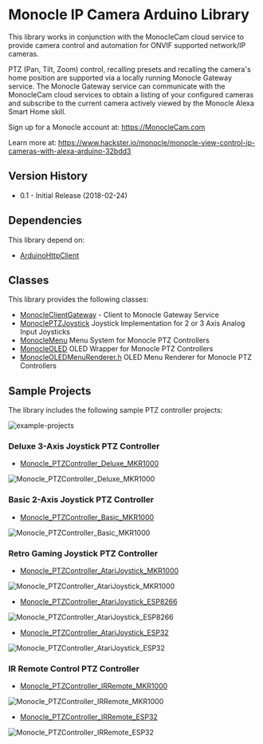 # Monocle IP Camera Arduino Library
This library works in conjunction with the MonocleCam cloud service to provide camera control and automation for ONVIF supported network/IP cameras.

PTZ (Pan, Tilt, Zoom) control, recalling presets and recalling the camera's home position are supported via a locally running Monocle Gateway service.  The Monocle Gateway service can communicate with the MonocleCam cloud services to obtain a listing of your configured cameras and subscribe to the current camera actively viewed by the Monocle Alexa Smart Home skill.

Sign up for a Monocle account at: https://MonocleCam.com

Learn more at:  https://www.hackster.io/monocle/monocle-view-control-ip-cameras-with-alexa-arduino-32bdd3

## Version History
* 0.1 - Initial Release (2018-02-24)

## Dependencies

This library depend on:
* [ArduinoHttpClient](https://github.com/arduino-libraries/ArduinoHttpClient)

## Classes

This library provides the following classes:
 * [MonocleClientGateway](src/MonocleGatewayClient.h) - Client to Monocle Gateway Service
 * [MonoclePTZJoystick](src/MonoclePTZJoystick.h) Joystick Implementation for 2 or 3 Axis Analog Input Joysticks
 * [MonocleMenu](src/MonocleMenu.h)  Menu System for Monocle PTZ Controllers
 * [MonocleOLED](src/MonocleOLED.h) OLED Wrapper for Monocle PTZ Controllers
 * [MonocleOLEDMenuRenderer.h](src/MonocleOLEDMenuRenderer.h) OLED Menu Renderer for Monocle PTZ Controllers

## Sample Projects

The library includes the following sample PTZ controller projects:

![example-projects](examples/example-projects.png)

### Deluxe 3-Axis Joystick PTZ Controller
* [Monocle_PTZController_Deluxe_MKR1000](examples/Monocle_PTZController_Deluxe_MKR1000)

![Monocle_PTZController_Deluxe_MKR1000](examples/Monocle_PTZController_Deluxe_MKR1000/extras/Monocle_PTZController_Deluxe_MKR1000.png)


### Basic 2-Axis Joystick PTZ Controller
* [Monocle_PTZController_Basic_MKR1000](examples/Monocle_PTZController_Basic_MKR1000)

![Monocle_PTZController_Basic_MKR1000](examples/Monocle_PTZController_Basic_MKR1000/extras/Monocle_PTZController_Basic_MKR1000.png)


### Retro Gaming Joystick PTZ Controller
* [Monocle_PTZController_AtariJoystick_MKR1000](examples/Monocle_PTZController_AtariJoystick_MKR1000)

![Monocle_PTZController_AtariJoystick_MKR1000](examples/Monocle_PTZController_AtariJoystick_MKR1000/extras/Monocle_PTZController_AtariJoystick_MKR1000.png)

* [Monocle_PTZController_AtariJoystick_ESP8266](examples/Monocle_PTZController_AtariJoystick_ESP8266)

![Monocle_PTZController_AtariJoystick_ESP8266](examples/Monocle_PTZController_AtariJoystick_ESP8266/extras/Monocle_PTZController_AtariJoystick_ESP8266.png)

* [Monocle_PTZController_AtariJoystick_ESP32](examples/Monocle_PTZController_AtariJoystick_ESP32)

![Monocle_PTZController_AtariJoystick_ESP32](examples/Monocle_PTZController_AtariJoystick_ESP32/extras/Monocle_PTZController_AtariJoystick_ESP32.png)


### IR Remote Control PTZ Controller
* [Monocle_PTZController_IRRemote_MKR1000](examples/Monocle_PTZController_IRRemote_MKR1000)

![Monocle_PTZController_IRRemote_MKR1000](examples/Monocle_PTZController_IRRemote_MKR1000/extras/Monocle_PTZController_IRRemote_MKR1000.png)

* [Monocle_PTZController_IRRemote_ESP32](examples/Monocle_PTZController_IRRemote_ESP32)

![Monocle_PTZController_IRRemote_ESP32](examples/Monocle_PTZController_IRRemote_ESP32/extras/Monocle_PTZController_IRRemote_ESP32.png)
